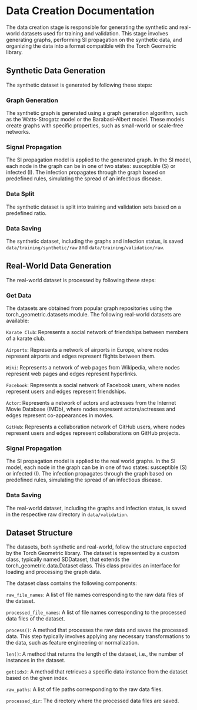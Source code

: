 # Data Creation Documentation

The data creation stage is responsible for generating the synthetic and real-world datasets used for training and validation. This stage involves generating graphs, performing SI propagation on the synthetic data, and organizing the data into a format compatible with the Torch Geometric library.

## Synthetic Data Generation
The synthetic dataset is generated by following these steps:

### Graph Generation
The synthetic graph is generated using a graph generation algorithm, such as the Watts-Strogatz model or the Barabasi-Albert model. These models create graphs with specific properties, such as small-world or scale-free networks.

### Signal Propagation
The SI propagation model is applied to the generated graph. In the SI model, each node in the graph can be in one of two states: susceptible (S) or infected (I). The infection propagates through the graph based on predefined rules, simulating the spread of an infectious disease.

### Data Split
The synthetic dataset is split into training and validation sets based on a predefined ratio.

### Data Saving
The synthetic dataset, including the graphs and infection status, is saved `data/training/synthetic/raw` and `data/training/validation/raw`.

## Real-World Data Generation
The real-world dataset is processed by following these steps:

### Get Data
The datasets are obtained from popular graph repositories using the torch_geometric.datasets module. The following real-world datasets are available:

`Karate Club`: Represents a social network of friendships between members of a karate club.

`Airports`: Represents a network of airports in Europe, where nodes represent airports and edges represent flights between them.

`Wiki`: Represents a network of web pages from Wikipedia, where nodes represent web pages and edges represent hyperlinks.

`Facebook`: Represents a social network of Facebook users, where nodes represent users and edges represent friendships.

`Actor`: Represents a network of actors and actresses from the Internet Movie Database (IMDb), where nodes represent actors/actresses and edges represent co-appearances in movies.

`GitHub`: Represents a collaboration network of GitHub users, where nodes represent users and edges represent collaborations on GitHub projects.
### Signal Propagation
The SI propagation model is applied to the real world graphs. In the SI model, each node in the graph can be in one of two states: susceptible (S) or infected (I). The infection propagates through the graph based on predefined rules, simulating the spread of an infectious disease.

### Data Saving
The real-world dataset, including the graphs and infection status, is saved in the respective raw directory in `data/validation`.

## Dataset Structure
The datasets, both synthetic and real-world, follow the structure expected by the Torch Geometric library. The dataset is represented by a custom class, typically named SDDataset, that extends the torch_geometric.data.Dataset class. This class provides an interface for loading and processing the graph data.

The dataset class contains the following components:

`raw_file_names`: A list of file names corresponding to the raw data files of the dataset.

`processed_file_names`: A list of file names corresponding to the processed data files of the dataset.

`process()`: A method that processes the raw data and saves the processed data. This step typically involves applying any necessary transformations to the data, such as feature engineering or normalization.

`len()`: A method that returns the length of the dataset, i.e., the number of instances in the dataset.

`get(idx)`: A method that retrieves a specific data instance from the dataset based on the given index.

`raw_paths`: A list of file paths corresponding to the raw data files.

`processed_dir`: The directory where the processed data files are saved.
